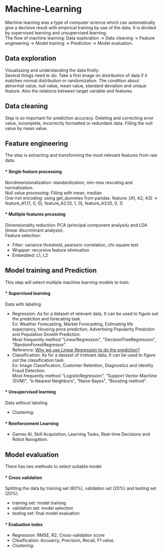 # Machine-Learning
Machine learning was a type of computer science which can automatically give a decisive result with empirical training by use of the data. It is divided by supervised learning and unsupervised learning.  
The flow of machine learning: Data exploration -> Data cleaning -> Feature engineering -> Model training -> Prediction -> Model evaluation.

## Data exploration
Visualizaing and understanding the data firstly.  
Several things need to do: Take a first image on distribution of data if it matches normal distribution or randomization. The condition about abnormal value, null value, mean value, standard deviation and unique feature. Also the relations between target variable and features.

## Data cleaning
Step is so important for prediction accuracy. Deleting and correcting error value, incomplete, incorrectly formatted or redundant data. Filling the null value by mean value. 

## Feature engineering
The step is extracting and transforming the most relevant features from raw data.  
#### * Single feature processing 
Nondimensionalization: standardization, min-max rescaling and normalization.  
Null value processing: Filling with mean, median  
One-hot encoding: using get_dummies from pandas. feature: [A1, A2, A3] -> feature_A1:[1, 0, 0], feature_A2:[0, 1, 0], feature_A3:[0, 0, 1]  
#### * Multiple features prcossing
Dimensionality reduction: PCA (principal component analysis) and LDA (linear discriminant analysis).   
Feature selection:   
- Filter: variance threshold, pearsonr correlation, chi-square test  
- Wrapper: recursive feature elimination  
- Embedded: L1, L2  

## Model training and Prediction
This step will select multiple machine learning models to train. 
#### * Supervised learning
Data with labeling 
- Regression: As for a dataset of relevant data, It can be used to figure out the prediction and forecating task.  
  Ex: Weather Forecasting, Market Forecasting, Estimating life expectancy, Housing price prediction, Advertising Popularity Predction and Population Growth Prediction.  
  Most frequently method "LinearRegression", "DecisionTreeRegression", "RandomForestRegressor".  
  Reference: [Why we use Linear Regression to do the prediction?](https://medium.com/@sunyang19940702/why-we-use-linear-regression-to-do-the-prediction-6220df181047)
- Classification: As for a dataset of irrelvant data, It can be used to figure out the classification task.  
  Ex: Image Classification, Customer Retention, Diagnostics and Identity Fraud Detection.  
  Most frequently method "LogisticRegression", "Support Vector Machine (SVM)", "k-Nearest Neighbors", "Naive Bayes", "Boosting method".
#### * Unsupervised learning
Data without labeling
- Clustering:  
#### * Reinforcement Learning
- Games AI, Skill Acquisition, Learning Tasks, Real-time Decisions and Robot Navigation.  

## Model evaluation
There has two methods to select suitable model
#### * Cross validation  
Splitting the data by training set (60%), validation set (20%) and testing set (20%).
- training set: model training  
- validation set: model selection  
- testing set: final model evaluation   
#### * Evaluation index
- Regression: RMSE, R2, Cross-validation score
- Clissification: Accuarcy, Precision, Recall, F1 value. 
- Clustering:
